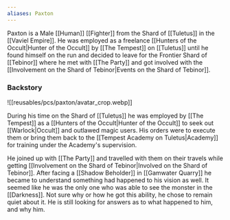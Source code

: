 ```yaml
---
aliases: Paxton
---
```

Paxton is a Male [[Human]] [[Fighter]] from the Shard of [[Tuletus]] in the [[Vaviel Empire]]. He was employed as a freelance [[Hunters of the Occult|Hunter of the Occult]] by [[The Tempest]] on [[Tuletus]] until he found himself on the run and decided to leave for the Frontier Shard of [[Tebinor]] where he met with [[The Party]] and got involved with the [[Involvement on the Shard of Tebinor|Events on the Shard of Tebinor]].

### Backstory
![[reusables/pcs/paxton/avatar_crop.webp]]

During his time on the Shard of [[Tuletus]] he was employed by [[The Tempest]] as a [[Hunters of the Occult|Hunter of the Occult]] to seek out [[Warlock|Occult]] and outlawed magic users. His orders were to execute them or bring them back to the [[Tempest Academy on Tuletus|Academy]] for training under the Academy's supervision.

He joined up with [[The Party]] and travelled with them on their travels while getting [[Involvement on the Shard of Tebinor|Involved on the Shard of Tebinor]]. After facing a [[Shadow Beholder]] in [[Gamwater Quarry]] he became to understand something had happened to his vision as well. It seemed like he was the only one who was able to see the monster in the [[Darkness]]. Not sure why or how he got this ability, he chose to remain quiet about it. He is still looking for answers as to what happened to him, and why him.
